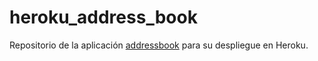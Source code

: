 # heroku_address_book

Repositorio de la aplicación [addressbook](https://github.com/gerryforde/addressbook) para su despliegue en Heroku.
